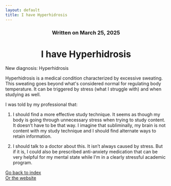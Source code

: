 ```yaml
---
layout: default
title: I have Hyperhidrosis
---
```

### <center>Written on March 25, 2025</center>

# <center> I have Hyperhidrosis </center>  

New diagnosis: Hyperhidrosis

Hyperhidrosis is a medical condition characterized by excessive sweating. This sweating goes beyond what's considered normal for regulating body temperature.
It can be triggered by stress (what I struggle with) and when studying as well.

I was told by my professional that:
1. I should find a more effective study technique. It seems as though my body is going through unnecessary stress when trying to study content. It doesn’t have to be that way. I imagine that subliminally, my brain is not content with my study technique and I should find alternate ways to retain information.

2. I should talk to a doctor about this. It isn’t always caused by stress. But if it is, I could also be prescribed anti-anxiety medication that can be very helpful for my mental state while I'm in a clearly stressful academic program.

[Go back to index](./blog-index.md)  
[Or the website](https://17hoodies.github.io/fonzi/index.html)  
